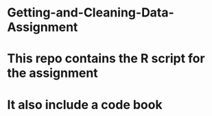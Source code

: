 # Getting-and-Cleaning-Data-Assignment
# This repo contains the R script for the assignment
# It also include a code book
